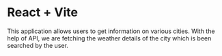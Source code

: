 # React + Vite
This application allows users to get information on various cities. With the help of API, we are fetching the weather details of the city which is been searched by the user.

